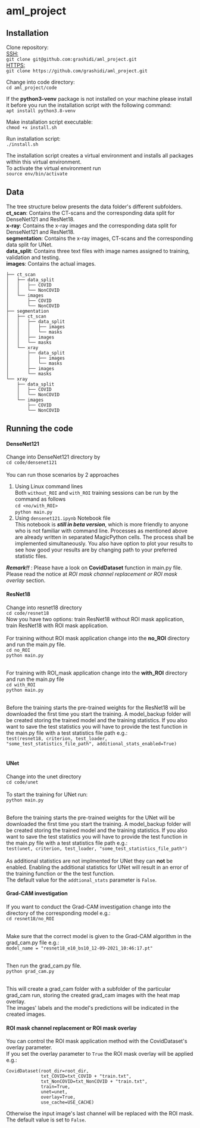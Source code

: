 # aml_project

## Installation
Clone repository:<br>
  <ins>SSH:</ins><br>
  ```git clone git@github.com:grashidi/aml_project.git```<br>
  <ins>HTTPS:</ins><br>
    ```git clone https://github.com/grashidi/aml_project.git```<br>
  
Change into code directory:<br>
  ```cd aml_project/code```<br>
  
If the <b>python3-venv</b> package is not installed on your machine please install it before you run the installation script with the following command:<br>
```apt install python3.8-venv```<br>
  
Make installation script executable:<br>
  ```chmod +x install.sh```<br>
  
Run installation script:<br>
  ```./install.sh```<br>

The installation script creates a virtual environment and installs all packages within this virtual environment.<br>
To activate the virtual environment run<br>
  ```source env/bin/activate```<br>
  
## Data
The tree structure below presents the data folder's different subfolders.<br>
<b>ct_scan</b>: Contains the CT-scans and the corresponding data split for DenseNet121 and ResNet18.<br>
<b>x-ray</b>: Contains the x-ray images and the corresponding data split for DenseNet121 and ResNet18.<br>
<b>segmentation</b>: Contains the x-ray images, CT-scans and the corresponding data split for UNet.<br>
<b>data_split</b>: Contains three text files with image names assigned to training, validation and testing.<br>
<b>images</b>: Contains the actual images.<br>
```
├── ct_scan
│   ├── data_split
│   │   ├── COVID
│   │   └── NonCOVID
│   └── images
│       ├── COVID
│       └── NonCOVID
├── segmentation
│   ├── ct_scan
│   │   ├── data_split
│   │   │   ├── images
│   │   │   └── masks
│   │   ├── images
│   │   └── masks
│   └── xray
│       ├── data_split
│       │   ├── images
│       │   └── masks
│       ├── images
│       └── masks
└── xray
    ├── data_split
    │   ├── COVID
    │   └── NonCOVID
    └── images
        ├── COVID
        └── NonCOVID
 ```
 
## Running the code
#### DenseNet121
Change into DenseNet121 directory by<br>
```cd code/densenet121``` <br><br>
You can run those scenarios by 2 approaches <br>

1. Using Linux command lines<br>
    Both `without_ROI` and `with_ROI` training sessions can be run by the command as follows <br>
    ```cd <no/with_ROI>```<br>
    ```python main.py``` <br>
2. Using `densenet121.ipynb` Notebook file<br>
    This notebook is ___still in beta version___, which is more friendly to anyone who is not familiar with command line. Processes as mentioned above are already written in separated MagicPython cells. The process shall be implemented simultaneously. You also have option to plot your results to see how good your results are by changing path to your preferred statistic files. 

***Remark!!*** : Please have a look on **CovidDataset** function in main.py file. Please read the notice at *ROI mask channel replacement or ROI mask overlay* section.


#### ResNet18
Change into resnet18 directory<br>
```cd code/resnet18```<br>
Now you have two options: train ResNet18 without ROI mask application, train ResNet18 with ROI mask application.<br><br>
For training without ROI mask application change into the <b>no_ROI</b> directory and run the main.py file.<br>
```cd no_ROI```<br>
```python main.py```<br><br>

  For training with ROI_mask application change into the <b>with_ROI</b> directory and run the main.py file<br>
```cd with_ROI```<br>
```python main.py```<br><br>

Before the training starts the pre-trained weights for the ResNet18 will be downloaded the first time you start the training. A model_backup folder will be created storing the trained model and the training statistics. If you also want to save the test statistics
you will have to provide the test function in the main.py file with a test statistics file path e.g.:<br>
```test(resnet18, criterion, test_loader, "some_test_statistics_file_path", additional_stats_enabled=True)```<br><br>

#### UNet
Change into the unet directory<br>
```cd code/unet```<br><br>
To start the training for UNet run:<br>
```python main.py```<br><br>

Before the training starts the pre-trained weights for the UNet will be downloaded the first time you start the training. A model_backup folder will be created storing the trained model and the training statistics. If you also want to save the test statistics
you will have to provide the test function in the main.py file with a test statistics file path e.g.:<br>
```test(unet, criterion, test_loader, "some_test_statistics_file_path")```<br><br>
As additional statistics are not implmented for UNet they can <b>not</b> be enabled. Enabling the additional statistics for UNet will result in an error of the training function or the the test function.<br>
The default value for the ```addtional_stats``` parameter is ```False```.

#### Grad-CAM investigation
If you want to conduct the Grad-CAM investigation change into the directory of the corresponding model e.g.:<br>
```cd resnet18/no_ROI```<br><br>

Make sure that the correct model is given to the Grad-CAM algorithm in the grad_cam.py file e.g.:<br>
```model_name = "resnet18_e10_bs10_12-09-2021_10:46:17.pt"```<br><br>

Then run the grad_cam.py file.<br>
```python grad_cam.py```<br><br>

This will create a grad_cam folder with a subfolder of the particular grad_cam run, storing the created grad_cam images with the heat map overlay.<br>
The images' labels and the model's predictions will be indicated in the created images.<br>
  
#### ROI mask channel replacement or ROI mask overlay
You can control the ROI mask application method with the CovidDataset's overlay parameter.<br>
If you set the overlay parameter to ```True``` the ROI mask overlay will be applied e.g.:<br>

```
CovidDataset(root_dir=root_dir,
             txt_COVID=txt_COVID + "train.txt",
             txt_NonCOVID=txt_NonCOVID + "train.txt",
             train=True,
             unet=unet,
             overlay=True,
             use_cache=USE_CACHE)
  ```
 Otherwise the input image's last channel will be replaced with the ROI mask. The default value is set to ```False```.
